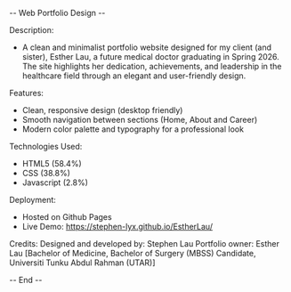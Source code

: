 -- Web Portfolio Design -- 

Description: 
- A clean and minimalist portfolio website designed for my client (and sister), Esther Lau, 
  a future medical doctor graduating in Spring 2026. The site highlights her dedication, achievements, 
  and leadership in the healthcare field through an elegant and user-friendly design.

Features:
- Clean, responsive design (desktop friendly)
- Smooth navigation between sections (Home, About and Career)
- Modern color palette and typography for a professional look

Technologies Used:
- HTML5 (58.4%)
- CSS (38.8%)
- Javascript (2.8%)

Deployment:
- Hosted on Github Pages
- Live Demo: https://stephen-lyx.github.io/EstherLau/

Credits:
Designed and developed by: Stephen Lau
Portfolio owner: Esther Lau [Bachelor of Medicine, Bachelor of Surgery (MBSS) Candidate, Universiti Tunku Abdul Rahman (UTAR)]

-- End --
